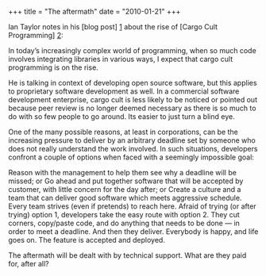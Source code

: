 +++
title = "The aftermath"
date = "2010-01-21"
+++

Ian Taylor notes in his [blog post] [1] about the rise of [Cargo Cult Programming] [2]:

In today’s increasingly complex world of programming, when so much code involves integrating libraries in various ways, I expect that cargo cult programming is on the rise.

He is talking in context of developing open source software, but this applies to proprietary software development as well. In a commercial software development enterprise, cargo cult is less likely to be noticed or pointed out because peer review is no longer deemed necessary as there is so much to do with so few people to go around. Its easier to just turn a blind eye.

One of the many possible reasons, at least in corporations, can be the increasing pressure to deliver by an arbitrary deadline set by someone who does not really understand the work involved. In such situations, developers confront a couple of options when faced with a seemingly impossible goal:

Reason with the management to help them see why a deadline will be missed; or
Go ahead and put together software that will be accepted by customer, with little concern for the day after; or
Create a culture and a team that can deliver good software which meets aggressive schedule. Every team strives (even if pretends) to reach here.
Afraid of trying (or after trying) option 1, developers take the easy route with option 2. They cut corners, copy/paste code, and do anything that needs to be done — in order to meet a deadline. And then they deliver. Everybody is happy, and life goes on. The feature is accepted and deployed.

The aftermath will be dealt with by technical support. What are they paid for, after all?

[1]: http://www.airs.com/blog/archives/294
[2]: http://en.wikipedia.org/wiki/Cargo_cult_programming
